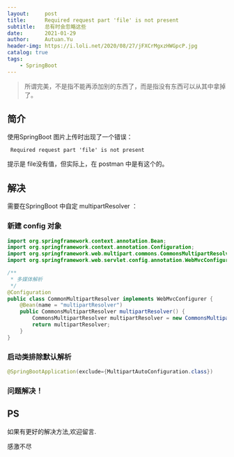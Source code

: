 ```yaml
---
layout:     post
title:      Required request part 'file' is not present
subtitle:   总有时会忽略这些
date:       2021-01-29
author:     Autuan.Yu
header-img: https://i.loli.net/2020/08/27/jFXCrMgxzHWGpcP.jpg
catalog: true
tags:
    - SpringBoot
---
```


> 所谓完美，不是指不能再添加别的东西了，而是指没有东西可以从其中拿掉了。

## 简介
使用SpringBoot 图片上传时出现了一个错误：
````
 Required request part 'file' is not present
````

提示是 file没有值，但实际上，在 postman 中是有这个的。


## 解决
需要在SpringBoot 中自定 multipartResolver ：

### 新建 config 对象
```` java
import org.springframework.context.annotation.Bean;
import org.springframework.context.annotation.Configuration;
import org.springframework.web.multipart.commons.CommonsMultipartResolver;
import org.springframework.web.servlet.config.annotation.WebMvcConfigurer;

/**
 * 多媒体解析
 */
@Configuration
public class CommonMultipartResolver implements WebMvcConfigurer {
    @Bean(name = "multipartResolver")
    public CommonsMultipartResolver multipartResolver() {
        CommonsMultipartResolver multipartResolver = new CommonsMultipartResolver();
        return multipartResolver;
    }
}
````
### 启动类排除默认解析
```` java
@SpringBootApplication(exclude={MultipartAutoConfiguration.class})
````

### 问题解决！
## PS
如果有更好的解决方法,欢迎留言.  

感激不尽
